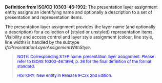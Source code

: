 **Definition from ISO/CD 10303-46:1992**: The presentation layer assignment entity assigns an identifying name and optionally a description to a set of presentation and representation items.

The presentation layer assignment provides the layer name (and optionally a description) for a collection of (styled or unstyled) representation items. Visibility and access control and layer style assignment (colour, line style, line width) is handled by the subtype _IfcPresentationLayerAssignmentWithStyle_.

> <font color="#0000FF" size="-1"> NOTE: Corresponding STEP name:
		  presentation layer assignment. Please refer to ISO/IS 10303-46:1994, p. 36 for
		  the final definition of the formal standard. </font>
> 
> <font size="-1"><font color="#0000FF">HISTORY: New entity in Release
		  IFC2x 2nd Edition.</font> </font>
>